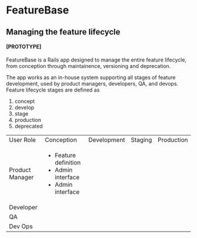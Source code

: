 # FeatureBase

## Managing the feature lifecycle

#### [PROTOTYPE]

FeatureBase is a Rails app designed to manage the entire feature lifecycle, from conception through maintainence, versioning and deprecation.  

The app works as an in-house system supporting all stages of feature development, used by product managers, developers, QA, and devops. Feature lifecycle stages are defined as 
<ol><li>concept</li>
  <li>develop</li>
  <li>stage</li>
  <li>production</li>
  <li>deprecated</li>
</ol>

<table>
  <tr>
    <td>
      User Role
  </td>
    <td>
      Conception
  </td>
    <td>
      Development
  </td>
    <td>
      Staging
  </td>
    <td>
      Production
  </td>
  </tr>
    <tr>
        <td>Product Manager</td>
      <td><ul>
        <li>Feature definition</li>
        <li>Admin interface</li>
        <li>Admin interface</li>
        </ul>
      </td>
      <td></td>
      <td></td>
      <td></td>
    </tr>
    <tr>
        <td>Developer</td>
      <td></td>
      <td></td>
      <td></td>
      <td></td>
    </tr>
    <tr>
        <td>QA</td>
      <td></td>
      <td></td>
      <td></td>
      <td></td>
    </tr>
    <tr>
        <td>Dev Ops</td>
      <td></td>
      <td></td>
      <td></td>
      <td></td>
    </tr>
</table>

